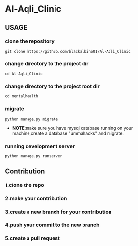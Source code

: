 # Al-Aqli_Clinic
## USAGE ##
### clone the repository ##
```git clone https://github.com/blackalbino01/Al-Aqli_Clinic ```
### change directory to the project dir ###
``` cd Al-Aqli_Clinic ```
### change directory to the project root dir ###
``` cd mentalhealth ```
### migrate ###
``` python manage.py migrate ```
* **NOTE**:make sure you have mysql database running on your machine,create a database "ummahacks" and migrate.
### running development server ###
``` python manage.py runserver ```

## Contribution ##
### 1.clone the repo ###
### 2.make your contribution ###
### 3.create a new branch for your contribution ###
### 4.push your commit to the new branch ###
### 5.create a pull request ###
